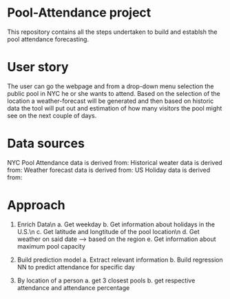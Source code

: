 # Pool-Attendance project
This repository contains all the steps undertaken to build and establsh the pool attendance forecasting. 


# User story
The user can go the webpage and from a drop-down menu selection the public pool in NYC he or she wants to attend. 
Based on the selection of the location a weather-forecast will be generated and then based on historic data the tool will put out and estimation of how many visitors the pool might see on the next couple of days. 

# Data sources
NYC Pool Attendance data is derived from: 
Historical weater data is derived from: 
Weather forecast data is derived from: 
US Holiday data is derived from:



# Approach 
1. Enrich Data\n
  a. Get weekday
  b. Get information about holidays in the U.S.\n
  c. Get latitude and longtitude of the pool location\n
  d. Get weather on said date --> based on the region
  e. Get information about maximum pool capacity
  
 2. Build prediction model 
  a. Extract relevant information 
  b. Build regression NN to predict attendance for specific day 
  
 3. By location of a person
  a. get 3 closest pools 
  b. get respective attendance and attendance percentage 
  
